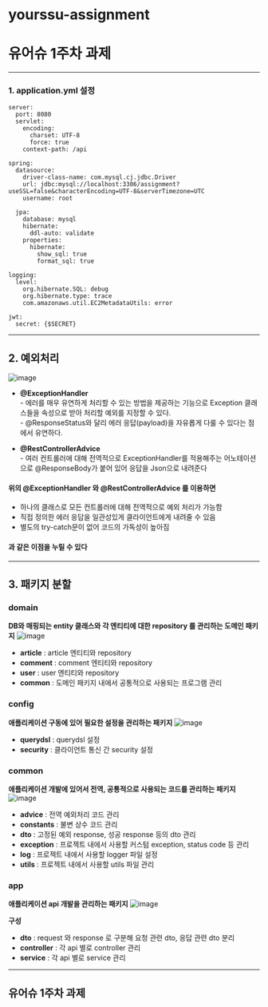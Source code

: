 # yourssu-assignment

# 유어슈 1주차 과제

***

### 1. application.yml 설정
```
server:
  port: 8080
  servlet:
    encoding:
      charset: UTF-8
      force: true
    context-path: /api

spring:
  datasource:
    driver-class-name: com.mysql.cj.jdbc.Driver
    url: jdbc:mysql://localhost:3306/assignment?useSSL=false&characterEncoding=UTF-8&serverTimezone=UTC
    username: root

  jpa:
    database: mysql
    hibernate:
      ddl-auto: validate
    properties:
      hibernate:
        show_sql: true
        format_sql: true

logging:
  level:
    org.hibernate.SQL: debug
    org.hibernate.type: trace
    com.amazonaws.util.EC2MetadataUtils: error

jwt:
  secret: {$SECRET}
```

***

## 2. 예외처리
![image](./src/main/resources/image/exception.png)
* **@ExceptionHandler**
<br> - 에러를 매우 유연하게 처리할 수 있는 방법을 제공하는 기능으로 Exception 클래스들을 속성으로 받아 처리할 예외를 지정할 수 있다.
<br> - @ResponseStatus와 달리 에러 응답(payload)을 자유롭게 다룰 수 있다는 점에서 유연하다.

* **@RestControllerAdvice**
<br> - 여러 컨트롤러에 대해 전역적으로 ExceptionHandler를 적용해주는 어노테이션으로 @ResponseBody가 붙어 있어 응답을 Json으로 내려준다

#### 위의 @ExceptionHandler 와 @RestControllerAdvice 를 이용하면 
* 하나의 클래스로 모든 컨트롤러에 대해 전역적으로 예외 처리가 가능함
* 직접 정의한 에러 응답을 일관성있게 클라이언트에게 내려줄 수 있음
* 별도의 try-catch문이 없어 코드의 가독성이 높아짐
#### 과 같은 이점을 누릴 수 있다

***

## 3. 패키지 분할

### domain
**DB와 매핑되는 entity 클래스와 각 엔티티에 대한 repository 를 관리하는 도메인 패키지**
![image](./src/main/resources/image/domain.png)

* **article** : article 엔티티와 repository 
* **comment** : comment 엔티티와 repository 
* **user** : user 엔티티와 repository 
* **common** : 도메인 패키지 내에서 공통적으로 사용되는 프로그램 관리

### config
**애플리케이션 구동에 있어 필요한 설정을 관리하는 패키지**
![image](./src/main/resources/image/config.png)

* **querydsl** : querydsl 설정
* **security** : 클라이언트 통신 간 security 설정

### common
**애플리케이션 개발에 있어서 전역, 공통적으로 사용되는 코드를 관리하는 패키지**
![image](./src/main/resources/image/common.png)

* **advice** : 전역 예외처리 코드 관리
* **constants** : 불변 상수 코드 관리
* **dto** : 고정된 예외 response, 성공 response 등의 dto 관리
* **exception** : 프로젝트 내에서 사용할 커스텀 exception, status code 등 관리
* **log** : 프로젝트 내에서 사용할 logger 파일 설정
* **utils** : 프로젝트 내에서 사용할 utils 파일 관리

### app
**애플리케이션 api 개발을 관리하는 패키지**
![image](./src/main/resources/image/app.png)

**구성**<br>
* **dto** : request 와 response 로 구분해 요청 관련 dto, 응답 관련 dto 분리
* **controller** : 각 api 별로 controller 관리
* **service** : 각 api 별로 service 관리

***

## 유어슈 1주차 과제
